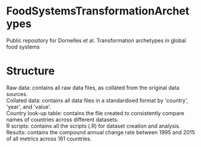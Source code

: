 # FoodSystemsTransformationArchetypes
Public repository for Dornelles et al. Transformation archetypes in global food systems

# Structure
Raw data: contains all raw data files, as collated from the original data sources. <br />
Collated data: contains all data files in a standardised format by 'country', 'year', and 'value'. <br />
Country look-up table: contains the file created to consistently compare names of countries across different datasets. <br />
R scripts: contains all the scripts (.R) for dataset creation and analysis. <br />
Results: contains the compound annual change rate between 1995 and 2015 of all metrics across 161 countries. <br />
